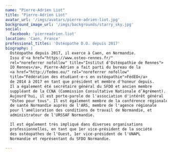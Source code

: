 ```yaml
---
name: "Pierre-Adrien Liot"
title: "Pierre-Adrien Liot"
avatar_url: '/imgs/avatars/pierre-adrien-liot.jpg'
background_image_url: '/imgs/backgrounds/starry_sky.jpg'
social:
  facebook: 'pierreadrien.liot'
location: 'Caen, France'
professional_titles: 'Ostéopathe D.O. depuis 2017'
biography: |
  Ostéopathe depuis 2017, il exerce à Caen, en Normandie.
  Issu d'<a href="https://www.osteo-rennes.fr/"
  rel="noreferrer nofollow" title="Institut d'Ostéopathie de Rennes">
  IO Rennes</a>, Pierre-Adrien a fait parti du bureau de la
  <a href="http://fedeo.eu/" rel="noreferrer nofollow"
  title="Fédération des étudiant·e·s en ostéopathie">FédEO</a>
  de 2014 à 2017 en tant que président et membre d'honeur depuis.
  Il a également été secrétaire général du SFDO et ancien membre
  suppléant de la CCNA (Commission Consultative Nationale d’Agrément).
  Aujourd'hui, il est porte-parole de l'association d'intérêt général
  "Osteo pour tous". Il est également membre de la conférence régionale
  de santé Normandie auprès de l'ARS, membre de l'agence régionale
  pour l'amélioration des conditions de travail de Normandie, et
  administrateur de l'URSSAF Normandie.

  Il est également très impliqué dans diverses organisations
  professionnelles, en tant que 1er vice-président de la société
  des ostéopathes de l'Ouest, 1er vice-président de l'UNAPL
  Normandie et représentant du SFDO Normandie.

---
```

